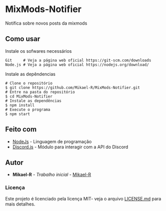 # MixMods-Notifier
Notifica sobre novos posts da mixmods

## Como usar
Instale os sofwares necessários
```
Git     # Veja a página web oficial https://git-scm.com/downloads
Node.js # Veja a página web oficial https://nodejs.org/download/
```
Instale as depêndencias
```
# Clone o repositório
$ git clone https://github.com/Mikael-R/MixMods-Notifier.git
# Entre na pasta do repositório
$ cd MixMods-Notifier
# Instale as dependências
$ npm install
# Execute o programa
$ npm start
```

## Feito com
* [NodeJs](https://nodejs.org/) - Linguagem de programação
* [Discord.js](https://discord.js.org/#/) - Módulo para interagir com a API do Discord

## Autor
* **Mikael-R** - *Trabalho inicial* - [Mikael-R](https://github.com/Mikael-R)

### Licença
Este projeto é licenciado pela licença MIT- veja o arquivo [LICENSE.md](LICENSE.md) para mais detalhes.
